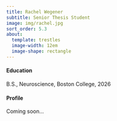 ```yaml
---
title: Rachel Wegener
subtitle: Senior Thesis Student
image: img/rachel.jpg
sort_order: 5.3
about:
  template: trestles
  image-width: 12em
  image-shape: rectangle
---
```


#### Education

B.S., Neuroscience, Boston College, 2026

#### Profile

Coming soon...
